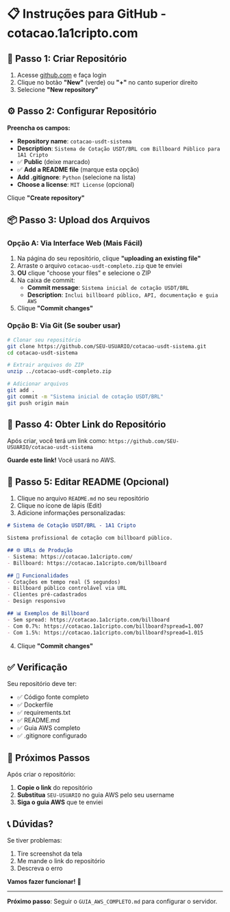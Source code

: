 # 📋 Instruções para GitHub - cotacao.1a1cripto.com

## 🎯 Passo 1: Criar Repositório

1. Acesse [github.com](https://github.com) e faça login
2. Clique no botão **"New"** (verde) ou **"+"** no canto superior direito
3. Selecione **"New repository"**

## ⚙️ Passo 2: Configurar Repositório

**Preencha os campos:**
- **Repository name**: `cotacao-usdt-sistema`
- **Description**: `Sistema de Cotação USDT/BRL com Billboard Público para 1A1 Cripto`
- ✅ **Public** (deixe marcado)
- ✅ **Add a README file** (marque esta opção)
- **Add .gitignore**: `Python` (selecione na lista)
- **Choose a license**: `MIT License` (opcional)

Clique **"Create repository"**

## 📦 Passo 3: Upload dos Arquivos

### Opção A: Via Interface Web (Mais Fácil)
1. Na página do seu repositório, clique **"uploading an existing file"**
2. Arraste o arquivo `cotacao-usdt-completo.zip` que te enviei
3. **OU** clique "choose your files" e selecione o ZIP
4. Na caixa de commit:
   - **Commit message**: `Sistema inicial de cotação USDT/BRL`
   - **Description**: `Inclui billboard público, API, documentação e guia AWS`
5. Clique **"Commit changes"**

### Opção B: Via Git (Se souber usar)
```bash
# Clonar seu repositório
git clone https://github.com/SEU-USUARIO/cotacao-usdt-sistema.git
cd cotacao-usdt-sistema

# Extrair arquivos do ZIP
unzip ../cotacao-usdt-completo.zip

# Adicionar arquivos
git add .
git commit -m "Sistema inicial de cotação USDT/BRL"
git push origin main
```

## 🔗 Passo 4: Obter Link do Repositório

Após criar, você terá um link como:
`https://github.com/SEU-USUARIO/cotacao-usdt-sistema`

**Guarde este link!** Você usará no AWS.

## 📝 Passo 5: Editar README (Opcional)

1. Clique no arquivo `README.md` no seu repositório
2. Clique no ícone de lápis (Edit)
3. Adicione informações personalizadas:

```markdown
# Sistema de Cotação USDT/BRL - 1A1 Cripto

Sistema profissional de cotação com billboard público.

## 🌐 URLs de Produção
- Sistema: https://cotacao.1a1cripto.com/
- Billboard: https://cotacao.1a1cripto.com/billboard

## 🚀 Funcionalidades
- Cotações em tempo real (5 segundos)
- Billboard público controlável via URL
- Clientes pré-cadastrados
- Design responsivo

## 📊 Exemplos de Billboard
- Sem spread: https://cotacao.1a1cripto.com/billboard
- Com 0.7%: https://cotacao.1a1cripto.com/billboard?spread=1.007
- Com 1.5%: https://cotacao.1a1cripto.com/billboard?spread=1.015
```

4. Clique **"Commit changes"**

## ✅ Verificação

Seu repositório deve ter:
- ✅ Código fonte completo
- ✅ Dockerfile
- ✅ requirements.txt
- ✅ README.md
- ✅ Guia AWS completo
- ✅ .gitignore configurado

## 🔄 Próximos Passos

Após criar o repositório:
1. **Copie o link** do repositório
2. **Substitua** `SEU-USUARIO` no guia AWS pelo seu username
3. **Siga o guia AWS** que te enviei

## 📞 Dúvidas?

Se tiver problemas:
1. Tire screenshot da tela
2. Me mande o link do repositório
3. Descreva o erro

**Vamos fazer funcionar!** 🚀

---

**Próximo passo**: Seguir o `GUIA_AWS_COMPLETO.md` para configurar o servidor.

